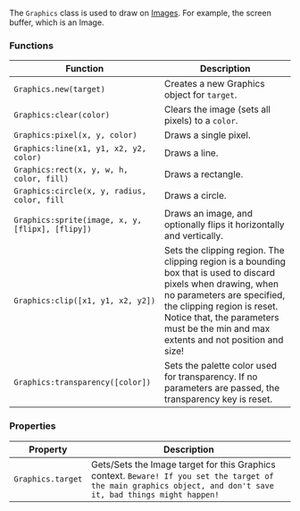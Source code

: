 The `Graphics` class is used to draw on [Images](/#api:Image). For example, the screen buffer, which is an Image.

### Functions
|Function|Description|
-----|-----
`Graphics.new(target)` | Creates a new Graphics object for `target`.
`Graphics:clear(color)` | Clears the image (sets all pixels) to a `color`.
`Graphics:pixel(x, y, color)` | Draws a single pixel.
`Graphics:line(x1, y1, x2, y2, color)` | Draws a line.
`Graphics:rect(x, y, w, h, color, fill)` | Draws a rectangle.
`Graphics:circle(x, y, radius, color, fill` | Draws a circle.
`Graphics:sprite(image, x, y, [flipx], [flipy])` | Draws an image, and optionally flips it horizontally and vertically.
`Graphics:clip([x1, y1, x2, y2])` | Sets the clipping region. The clipping region is a bounding box that is used to discard pixels when drawing, when no parameters are specified, the clipping region is reset. Notice that, the parameters must be the min and max extents and not position and size!
`Graphics:transparency([color])` | Sets the palette color used for transparency. If no parameters are passed, the transparency key is reset.

### Properties
|Property|Description|
-----|-----
`Graphics.target` | Gets/Sets the Image target for this Graphics context. `Beware! If you set the target of the main graphics object, and don't save it, bad things might happen!`
